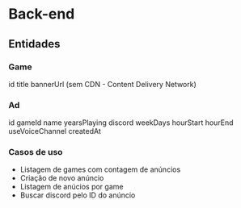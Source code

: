# Back-end

## Entidades

### Game
id
title
bannerUrl (sem CDN - Content Delivery Network)

### Ad
id
gameId
name
yearsPlaying
discord
weekDays
hourStart
hourEnd
useVoiceChannel
createdAt

### Casos de uso
- Listagem de games com contagem de anúncios
- Criação de novo anúncio
- Listagem de anúcios por game
- Buscar discord pelo ID do anúncio
